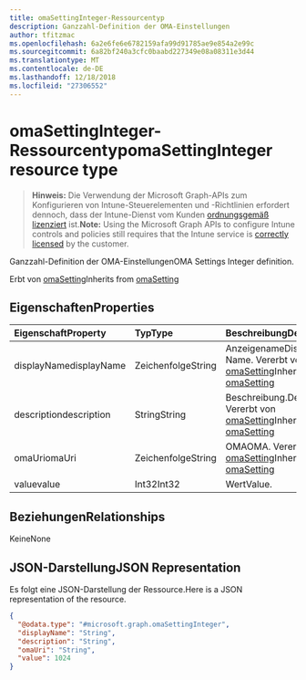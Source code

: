 ```yaml
---
title: omaSettingInteger-Ressourcentyp
description: Ganzzahl-Definition der OMA-Einstellungen
author: tfitzmac
ms.openlocfilehash: 6a2e6fe6e6782159afa99d91785ae9e854a2e99c
ms.sourcegitcommit: 6a82bf240a3cfc0baabd227349e08a08311e3d44
ms.translationtype: MT
ms.contentlocale: de-DE
ms.lasthandoff: 12/18/2018
ms.locfileid: "27306552"
---
```

# <a name="omasettinginteger-resource-type"></a><span data-ttu-id="ba0f7-103">omaSettingInteger-Ressourcentyp</span><span class="sxs-lookup"><span data-stu-id="ba0f7-103">omaSettingInteger resource type</span></span>

> <span data-ttu-id="ba0f7-104">**Hinweis:** Die Verwendung der Microsoft Graph-APIs zum Konfigurieren von Intune-Steuerelementen und -Richtlinien erfordert dennoch, dass der Intune-Dienst vom Kunden [ordnungsgemäß lizenziert](https://go.microsoft.com/fwlink/?linkid=839381) ist.</span><span class="sxs-lookup"><span data-stu-id="ba0f7-104">**Note:** Using the Microsoft Graph APIs to configure Intune controls and policies still requires that the Intune service is [correctly licensed](https://go.microsoft.com/fwlink/?linkid=839381) by the customer.</span></span>

<span data-ttu-id="ba0f7-105">Ganzzahl-Definition der OMA-Einstellungen</span><span class="sxs-lookup"><span data-stu-id="ba0f7-105">OMA Settings Integer definition.</span></span>

<span data-ttu-id="ba0f7-106">Erbt von [omaSetting](../resources/intune-deviceconfig-omasetting.md)</span><span class="sxs-lookup"><span data-stu-id="ba0f7-106">Inherits from [omaSetting](../resources/intune-deviceconfig-omasetting.md)</span></span>

## <a name="properties"></a><span data-ttu-id="ba0f7-107">Eigenschaften</span><span class="sxs-lookup"><span data-stu-id="ba0f7-107">Properties</span></span>
|<span data-ttu-id="ba0f7-108">Eigenschaft</span><span class="sxs-lookup"><span data-stu-id="ba0f7-108">Property</span></span>|<span data-ttu-id="ba0f7-109">Typ</span><span class="sxs-lookup"><span data-stu-id="ba0f7-109">Type</span></span>|<span data-ttu-id="ba0f7-110">Beschreibung</span><span class="sxs-lookup"><span data-stu-id="ba0f7-110">Description</span></span>|
|:---|:---|:---|
|<span data-ttu-id="ba0f7-111">displayName</span><span class="sxs-lookup"><span data-stu-id="ba0f7-111">displayName</span></span>|<span data-ttu-id="ba0f7-112">Zeichenfolge</span><span class="sxs-lookup"><span data-stu-id="ba0f7-112">String</span></span>|<span data-ttu-id="ba0f7-113">Anzeigename</span><span class="sxs-lookup"><span data-stu-id="ba0f7-113">Display Name.</span></span> <span data-ttu-id="ba0f7-114">Vererbt von [omaSetting](../resources/intune-deviceconfig-omasetting.md)</span><span class="sxs-lookup"><span data-stu-id="ba0f7-114">Inherited from [omaSetting](../resources/intune-deviceconfig-omasetting.md)</span></span>|
|<span data-ttu-id="ba0f7-115">description</span><span class="sxs-lookup"><span data-stu-id="ba0f7-115">description</span></span>|<span data-ttu-id="ba0f7-116">String</span><span class="sxs-lookup"><span data-stu-id="ba0f7-116">String</span></span>|<span data-ttu-id="ba0f7-117">Beschreibung.</span><span class="sxs-lookup"><span data-stu-id="ba0f7-117">Description.</span></span> <span data-ttu-id="ba0f7-118">Vererbt von [omaSetting](../resources/intune-deviceconfig-omasetting.md)</span><span class="sxs-lookup"><span data-stu-id="ba0f7-118">Inherited from [omaSetting](../resources/intune-deviceconfig-omasetting.md)</span></span>|
|<span data-ttu-id="ba0f7-119">omaUri</span><span class="sxs-lookup"><span data-stu-id="ba0f7-119">omaUri</span></span>|<span data-ttu-id="ba0f7-120">Zeichenfolge</span><span class="sxs-lookup"><span data-stu-id="ba0f7-120">String</span></span>|<span data-ttu-id="ba0f7-121">OMA</span><span class="sxs-lookup"><span data-stu-id="ba0f7-121">OMA.</span></span> <span data-ttu-id="ba0f7-122">Vererbt von [omaSetting](../resources/intune-deviceconfig-omasetting.md)</span><span class="sxs-lookup"><span data-stu-id="ba0f7-122">Inherited from [omaSetting](../resources/intune-deviceconfig-omasetting.md)</span></span>|
|<span data-ttu-id="ba0f7-123">value</span><span class="sxs-lookup"><span data-stu-id="ba0f7-123">value</span></span>|<span data-ttu-id="ba0f7-124">Int32</span><span class="sxs-lookup"><span data-stu-id="ba0f7-124">Int32</span></span>|<span data-ttu-id="ba0f7-125">Wert</span><span class="sxs-lookup"><span data-stu-id="ba0f7-125">Value.</span></span>|

## <a name="relationships"></a><span data-ttu-id="ba0f7-126">Beziehungen</span><span class="sxs-lookup"><span data-stu-id="ba0f7-126">Relationships</span></span>
<span data-ttu-id="ba0f7-127">Keine</span><span class="sxs-lookup"><span data-stu-id="ba0f7-127">None</span></span>
## <a name="json-representation"></a><span data-ttu-id="ba0f7-128">JSON-Darstellung</span><span class="sxs-lookup"><span data-stu-id="ba0f7-128">JSON Representation</span></span>
<span data-ttu-id="ba0f7-129">Es folgt eine JSON-Darstellung der Ressource.</span><span class="sxs-lookup"><span data-stu-id="ba0f7-129">Here is a JSON representation of the resource.</span></span>
<!-- {
  "blockType": "resource",
  "@odata.type": "microsoft.graph.omaSettingInteger"
}
-->
``` json
{
  "@odata.type": "#microsoft.graph.omaSettingInteger",
  "displayName": "String",
  "description": "String",
  "omaUri": "String",
  "value": 1024
}
```



